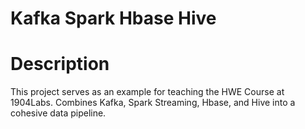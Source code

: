 # Kafka Spark Hbase Hive

# Description
This project serves as an example for teaching the HWE Course at 1904Labs. Combines Kafka, Spark Streaming, Hbase, and Hive into a cohesive data pipeline.

